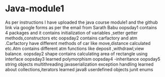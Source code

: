 # Java-module1
As per instructions I have uploaded the java course module1 and the github link via google forms as per the email from Sarath Babu
oopsday1 contains 4 packages and it contains initialization of variables ,setter getter methods,constructors etc
oopsday2 contains carfactory and atm .Carfactory have different methods of car like move,distance calculated etc.Atm contains different atm functions like deposit ,withdrawl,view balance.
oopsday2 shape contains calculating area of rectangle using interface
oopsday3 learned polymorphism
oopsday4 -inheritance
oopsday5 string objects
multithreading
javaserialization
exception handling
learned about collections,iterators
learned java8
userdefined objects
junit
enums




